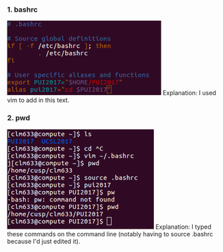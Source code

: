### 1. bashrc
![bashrc](bashrc.png)
Explanation: I used vim to add in this text.

### 2. pwd
![pwd](pwd.png)
Explanation: I typed these commands on the command line (notably having to source .bashrc because I'd just edited it).
